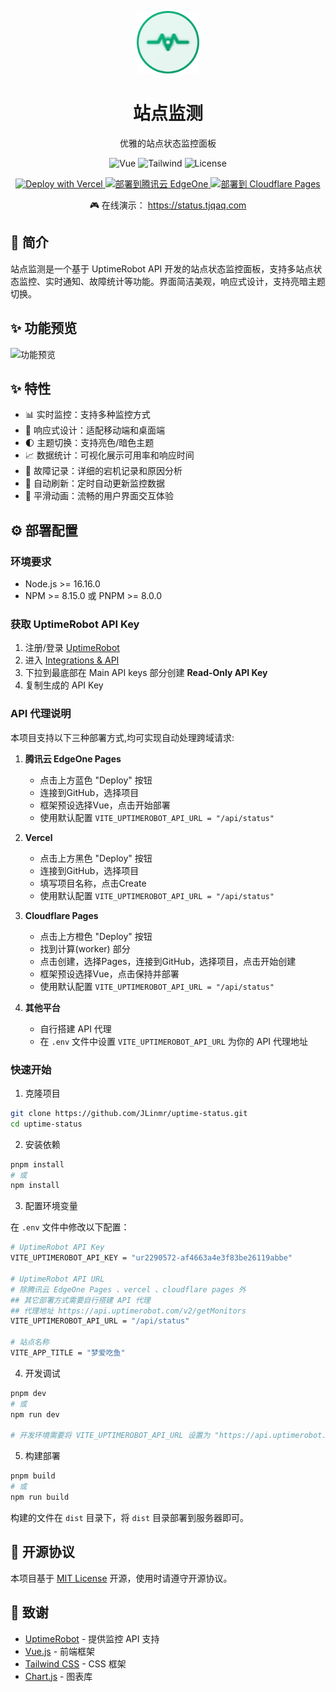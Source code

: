 <p align="center">
  <img src="public/logo.svg" width="100" height="100" alt="Status Monitor Logo">
</p>

<h1 align="center">站点监测</h1>

<p align="center">优雅的站点状态监控面板</p>

<p align="center">
  <img src="https://img.shields.io/badge/Vue.js-3.5-4FC08D?logo=vue.js" alt="Vue">
  <img src="https://img.shields.io/badge/Tailwind_CSS-3.4-38B2AC?logo=tailwind-css" alt="Tailwind">
  <img src="https://img.shields.io/badge/license-MIT-blue.svg" alt="License">
</p>

<p align="center">
  <a href="https://vercel.com/new/clone?repository-url=https://github.com/JLinmr/uptime-status" title="使用 Vercel 部署">
    <img src="https://vercel.com/button" alt="Deploy with Vercel" />
  </a>
  <a href="https://console.cloud.tencent.com/edgeone/pages?action=create" title="使用腾讯云 EdgeOne Pages 部署">
    <img src="https://img.shields.io/badge/-Deploy-00A4FF?style=for-the-badge&labelColor=00A4FF&color=00A4FF&logo=data:image/svg+xml;base64,PHN2ZyB4bWxucz0iaHR0cDovL3d3dy53My5vcmcvMjAwMC9zdmciIHdpZHRoPSIxMjgiIGhlaWdodD0iMTI4IiB2aWV3Qm94PSIwIDAgMjQgMjQiPjxwYXRoIGZpbGw9IndoaXRlIiBkPSJNNi41IDIwcS0yLjI3NSAwLTMuODg3LTEuNTc1VDEgMTQuNTc1cTAtMS45NSAxLjE3NS0zLjQ3NVQ1LjI1IDkuMTVxLjYyNS0yLjMgMi41LTMuNzI1VDEyIDRxMi45MjUgMCA0Ljk2MyAyLjAzOFQxOSAxMXExLjcyNS4yIDIuODYzIDEuNDg4VDIzIDE1LjVxMCAxLjg3NS0xLjMxMiAzLjE4OFQxOC41IDIweiIvPjwvc3ZnPg==&borderRadius=6" alt="部署到腾讯云 EdgeOne" height="32" />
  </a>
  <a href="https://dash.cloudflare.com/" title="使用 Cloudflare Pages 部署">
    <img src="https://img.shields.io/badge/-Deploy-F38020?style=for-the-badge&labelColor=F38020&color=F38020&logo=cloudflare&logoColor=white&borderRadius=6" alt="部署到 Cloudflare Pages" height="32" />
  </a>
</p>

<p align="center">🎮 在线演示：
  <a href="https://status.tjqaq.com" target="_blank">
    https://status.tjqaq.com
  </a>
</p>

## 📖 简介

站点监测是一个基于 UptimeRobot API 开发的站点状态监控面板，支持多站点状态监控、实时通知、故障统计等功能。界面简洁美观，响应式设计，支持亮暗主题切换。

## ✨ 功能预览

![功能预览](https://i1.wp.com/dev.ruom.top/i/2025/01/25/629114.webp)

## ✨ 特性

- 📊 实时监控：支持多种监控方式
- 📱 响应式设计：适配移动端和桌面端
- 🌓 主题切换：支持亮色/暗色主题
- 📈 数据统计：可视化展示可用率和响应时间
- 🔔 故障记录：详细的宕机记录和原因分析
- 🔄 自动刷新：定时自动更新监控数据
- 💫 平滑动画：流畅的用户界面交互体验

## ⚙️ 部署配置

### 环境要求

- Node.js >= 16.16.0
- NPM >= 8.15.0 或 PNPM >= 8.0.0

### 获取 UptimeRobot API Key

1. 注册/登录 [UptimeRobot](https://uptimerobot.com/)
2. 进入 [Integrations & API](https://dashboard.uptimerobot.com/integrations)
3. 下拉到最底部在 Main API keys 部分创建 **Read-Only API Key**
4. 复制生成的 API Key

### API 代理说明

本项目支持以下三种部署方式,均可实现自动处理跨域请求:

1. **腾讯云 EdgeOne Pages**
   - 点击上方蓝色 "Deploy" 按钮
   - 连接到GitHub，选择项目
   - 框架预设选择Vue，点击开始部署
   - 使用默认配置 `VITE_UPTIMEROBOT_API_URL = "/api/status"`

2. **Vercel**
   - 点击上方黑色 "Deploy" 按钮
   - 连接到GitHub，选择项目
   - 填写项目名称，点击Create
   - 使用默认配置 `VITE_UPTIMEROBOT_API_URL = "/api/status"`

3. **Cloudflare Pages**
   - 点击上方橙色 "Deploy" 按钮
   - 找到计算(worker) 部分
   - 点击创建，选择Pages，连接到GitHub，选择项目，点击开始创建
   - 框架预设选择Vue，点击保持并部署
   - 使用默认配置 `VITE_UPTIMEROBOT_API_URL = "/api/status"`

4. **其他平台**
   - 自行搭建 API 代理
   - 在 `.env` 文件中设置 `VITE_UPTIMEROBOT_API_URL` 为你的 API 代理地址
### 快速开始

1. 克隆项目
```bash
git clone https://github.com/JLinmr/uptime-status.git
cd uptime-status
```

2. 安装依赖
```bash
pnpm install
# 或
npm install
```

3. 配置环境变量

在 `.env` 文件中修改以下配置：
```bash
# UptimeRobot API Key
VITE_UPTIMEROBOT_API_KEY = "ur2290572-af4663a4e3f83be26119abbe"

# UptimeRobot API URL 
# 除腾讯云 EdgeOne Pages 、vercel 、cloudflare pages 外 
## 其它部署方式需要自行搭建 API 代理 
## 代理地址 https://api.uptimerobot.com/v2/getMonitors
VITE_UPTIMEROBOT_API_URL = "/api/status"

# 站点名称
VITE_APP_TITLE = "梦爱吃鱼"
```

4. 开发调试
```bash
pnpm dev
# 或
npm run dev

# 开发环境需要将 VITE_UPTIMEROBOT_API_URL 设置为 "https://api.uptimerobot.com/v2/getMonitors"
```

5. 构建部署
```bash
pnpm build
# 或
npm run build
```
构建的文件在 `dist` 目录下，将 `dist` 目录部署到服务器即可。

## 📝 开源协议

本项目基于 [MIT License](LICENSE) 开源，使用时请遵守开源协议。

## 🙏 致谢

- [UptimeRobot](https://uptimerobot.com/) - 提供监控 API 支持
- [Vue.js](https://vuejs.org/) - 前端框架
- [Tailwind CSS](https://tailwindcss.com/) - CSS 框架
- [Chart.js](https://www.chartjs.org/) - 图表库 
